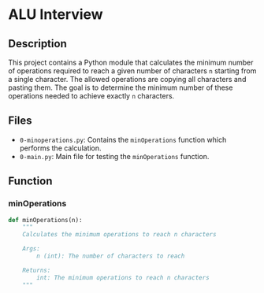 # ALU Interview

## Description
This project contains a Python module that calculates the minimum number of operations required to reach a given number of characters `n` starting from a single character. The allowed operations are copying all characters and pasting them. The goal is to determine the minimum number of these operations needed to achieve exactly `n` characters.

## Files
- `0-minoperations.py`: Contains the `minOperations` function which performs the calculation.
- `0-main.py`: Main file for testing the `minOperations` function.

## Function
### minOperations
```python
def minOperations(n):
    """
    Calculates the minimum operations to reach n characters

    Args:
        n (int): The number of characters to reach

    Returns:
        int: The minimum operations to reach n characters
    """
